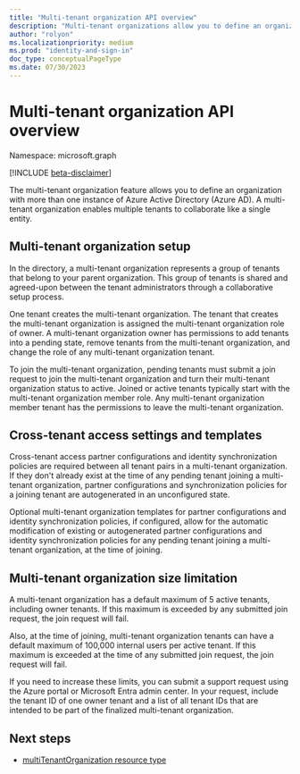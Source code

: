 ```yaml
---
title: "Multi-tenant organization API overview"
description: "Multi-tenant organizations allow you to define an organization with more than one instance of Azure Active Directory (Azure AD)."
author: "rolyon"
ms.localizationpriority: medium
ms.prod: "identity-and-sign-in"
doc_type: conceptualPageType
ms.date: 07/30/2023
---
```


# Multi-tenant organization API overview

Namespace: microsoft.graph

[!INCLUDE [beta-disclaimer](../../includes/beta-disclaimer.md)]

The multi-tenant organization feature allows you to define an organization with more than one instance of Azure Active Directory (Azure AD). A multi-tenant organization enables multiple tenants to collaborate like a single entity.

## Multi-tenant organization setup

In the directory, a multi-tenant organization represents a group of tenants that belong to your parent organization. This group of tenants is shared and agreed-upon between the tenant administrators through a collaborative setup process.

One tenant creates the multi-tenant organization. The tenant that creates the multi-tenant organization is assigned the multi-tenant organization role of owner. A multi-tenant organization owner has permissions to add tenants into a pending state, remove tenants from the multi-tenant organization, and change the role of any multi-tenant organization tenant.

To join the multi-tenant organization, pending tenants must submit a join request to join the multi-tenant organization and turn their multi-tenant organization status to active. Joined or active tenants typically start with the multi-tenant organization member role. Any multi-tenant organization member tenant has the permissions to leave the multi-tenant organization.

## Cross-tenant access settings and templates

Cross-tenant access partner configurations and identity synchronization policies are required between all tenant pairs in a multi-tenant organization. If they don't already exist at the time of any pending tenant joining a multi-tenant organization, partner configurations and synchronization policies for a joining tenant are autogenerated in an unconfigured state.

Optional multi-tenant organization templates for partner configurations and identity synchronization policies, if configured, allow for the automatic modification of existing or autogenerated partner configurations and identity synchronization policies for any pending tenant joining a multi-tenant organization, at the time of joining.

## Multi-tenant organization size limitation

A multi-tenant organization has a default maximum of 5 active tenants, including owner tenants. If this maximum is exceeded by any submitted join request, the join request will fail.

Also, at the time of joining, multi-tenant organization tenants can have a default maximum of 100,000 internal users per active tenant. If this maximum is exceeded at the time of any submitted join request, the join request will fail.

If you need to increase these limits, you can submit a support request using the Azure portal or Microsoft Entra admin center. In your request, include the tenant ID of one owner tenant and a list of all tenant IDs that are intended to be part of the finalized multi-tenant organization.

## Next steps

+ [multiTenantOrganization resource type](../resources/multitenantorganization.md)
